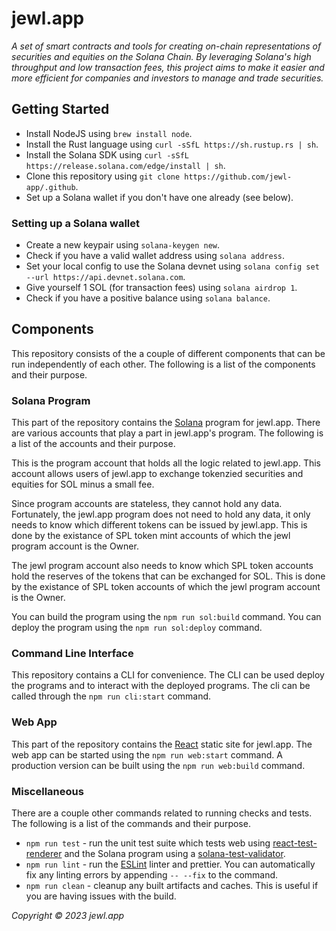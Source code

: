 # jewl.app

*A set of smart contracts and tools for creating on-chain representations of securities and equities on the Solana Chain. By leveraging Solana's high throughput and low transaction fees, this project aims to make it easier and more efficient for companies and investors to manage and trade securities.*

## Getting Started

* Install NodeJS using `brew install node`.
* Install the Rust language using `curl -sSfL https://sh.rustup.rs | sh`.
* Install the Solana SDK using `curl -sSfL https://release.solana.com/edge/install | sh`.
* Clone this repository using `git clone https://github.com/jewl-app/.github`.
* Set up a Solana wallet if you don't have one already (see below).

### Setting up a Solana wallet

* Create a new keypair  using `solana-keygen new`.
* Check if you have a valid wallet address using `solana address`.
* Set your local config to use the Solana devnet using `solana config set --url https://api.devnet.solana.com`.
* Give yourself 1 SOL (for transaction fees) using `solana airdrop 1`.
* Check if you have a positive balance using `solana balance`.

## Components

This repository consists of the a couple of different components that can be run independently of each other. The following is a list of the components and their purpose.

### Solana Program

This part of the repository contains the [Solana](https://solana.com) program for jewl.app. There are various accounts that play a part in jewl.app's program. The following is a list of the accounts and their purpose.

This is the program account that holds all the logic related to jewl.app. This account allows users of jewl.app to exchange tokenzied securities and equities for SOL minus a small fee.

Since program accounts are stateless, they cannot hold any data. Fortunately, the jewl.app program does not need to hold any data, it only needs to know which different tokens can be issued by jewl.app. This is done by the existance of SPL token mint accounts of which the jewl program account is the Owner.

The jewl program account also needs to know which SPL token accounts hold the reserves of the tokens that can be exchanged for SOL. This is done by the existance of SPL token accounts of which the jewl program account is the Owner.

You can build the program using the `npm run sol:build` command. You can deploy the program using the `npm run sol:deploy` command.

### Command Line Interface

This repository contains a CLI for convenience. The CLI can be used deploy the programs and to interact with the deployed programs. The cli can be called through the `npm run cli:start` command.

### Web App

This part of the repository contains the [React](https://reactjs.org) static site for jewl.app. The web app can be started using the `npm run web:start` command. A production version can be built using the `npm run web:build` command.

### Miscellaneous

There are a couple other commands related to running checks and tests. The following is a list of the commands and their purpose.

* `npm run test` - run the unit test suite which tests web using [react-test-renderer](https://legacy.reactjs.org/docs/test-renderer.html) and the Solana program using a [solana-test-validator](https://docs.solana.com/developing/test-validator).
* `npm run lint` - run the [ESLint](https://eslint.org) linter and prettier. You can automatically fix any linting errors by appending `-- --fix` to the command.
* `npm run clean` - cleanup any built artifacts and caches. This is useful if you are having issues with the build.


*Copyright © 2023 jewl.app*
